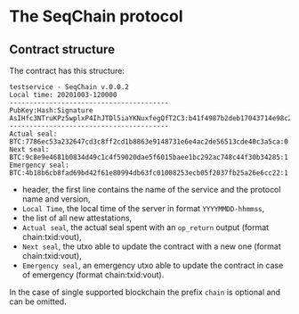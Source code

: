 # The SeqChain protocol

## Contract structure
The contract has this structure:

```
testservice - SeqChain v.0.0.2
Local time: 20201003-120000
----------------------------------------
PubKey:Hash:Signature
AsIHfc3NTruKPz5wplxP4IhJTDl5iaYKNuxfegQfT2C3:b41f4987b2deb17043714e98c25c871e718c399041d7c1267c16304dbb2b3085:bnYUn4utUlhviHPfUw/JYoE8BUYZ0PtWTPkh89ogZQUTEmmokAbV11lGEz6L0g11F4rVOTYxN4MrPHlKg5iUaA==
----------------------------------------
Actual seal: BTC:7786ec53a232647cd3c8ff2cd1b8863e9148731e6e4ac2de56513cde40c3a5ca:0
Next seal: BTC:9c8e9e4681b0834d49c1c4f59020dae5f6015baee1bc292ac748c44f30b34285:1
Emergency seal: BTC:4b18b6cb8fad69bd42f61e80994db63fc01008253ecb05f2037fb25a26e6cc22:1
```

- header, the first line contains the name of the service and the protocol name and version,
- `Local Time`, the local time of the server in format `YYYYMMDD-hhmmss`,
- the list of all new attestations,
- `Actual seal`, the actual seal spent with an `op_return` output (format chain:txid:vout),
- `Next seal`, the utxo able to update the contract with a new one (format chain:txid:vout),
- `Emergency seal`, an emergency utxo able to update the contract in case of emergency (format chain:txid:vout).

In the case of single supported blockchain the prefix `chain` is optional and can be omitted.
